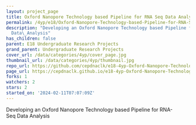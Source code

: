 ```yaml
---
layout: project_page
title: Oxford Nanopore Technology based Pipeline for RNA Seq Data Analysis
permalink: /4yp/e18/Oxford-Nanopore-Technology-based-Pipeline-for-RNA-Seq-Data-Analysis/
description: "Developing an Oxford Nanopore Technology based Pipeline for RNA-Seq\_\
  Data\_Analysis"
has_children: false
parent: E18 Undergraduate Research Projects
grand_parent: Undergraduate Research Projects
cover_url: /data/categories/4yp/cover_page.jpg
thumbnail_url: /data/categories/4yp/thumbnail.jpg
repo_url: https://github.com/cepdnaclk/e18-4yp-Oxford-Nanopore-Technology-based-Pipeline-for-RNA-Seq-Data-Analysis
page_url: https://cepdnaclk.github.io/e18-4yp-Oxford-Nanopore-Technology-based-Pipeline-for-RNA-Seq-Data-Analysis
forks: 1
watchers: 2
stars: 2
started_on: '2024-02-11T07:07:09Z'
---
```


Developing an Oxford Nanopore Technology based Pipeline for RNA-Seq Data Analysis